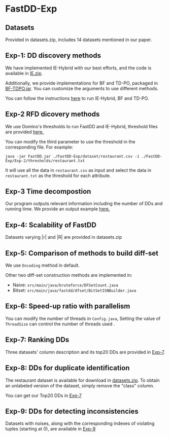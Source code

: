 # FastDD-Exp

## Datasets

Provided in datasets.zip, includes 14 datasets mentioned in our paper.

## Exp-1: DD discovery methods

We have implemented IE-Hybrid with our best efforts, and the code is available in [IE.zip](https://github.com/TristonK/FastDD-Exp/blob/main/Exp-1/IE.zip).

Additionally, we provide implementations for BF and TD-PO, packaged in [BF-TDPO.jar](https://github.com/TristonK/FastDD-Exp/blob/main/Exp-1/BF-TDPO.jar). You can customize the arguments to use different methods.

You can follow the instructions [here](https://github.com/TristonK/FastDD-Exp/tree/main/Exp-1) to run IE-Hybrid, BF and TD-PO.

## Exp-2 RFD dicovery methods

We use Domino's thresholds to run FastDD and IE-Hybrid, threshold files are provided [here.](https://github.com/TristonK/FastDD-Exp/tree/main/Exp-2)


You can modify the third parameter to use the threshold in the corresponding file. For example:
```shell
java -jar FastDD.jar ./FastDD-Exp/dataset/restaurant.csv -1 ./FastDD-Exp/Exp-2/thresholds/restaurant.txt
```
It will use all the data in `restaurant.csv` as input and select the data in `restaurant.txt` as the threshold for each attribute.

## Exp-3 Time decompostion

Our program outputs relevant information including the number of DDs and running time. We provide an output example [here.](https://github.com/TristonK/FastDD-Exp/tree/main/Exp-3)

## Exp-4: Scalability of FastDD

Datasets varying |r| and |R| are provided in datasets.zip

## Exp-5: Comparison of methods to build diff-set

We use `Encoding` method in default.

Other two diff-set construction methods are implemented in:
- Naive: `src/main/java/bruteforce/DFSetCount.java`
- Bitset: `src/main/java/fastdd/dfset/BitSetISNBuilder.java`


## Exp-6: Speed-up ratio with parallelism

You can modify the number of threads in `Config.java`, Setting the value of `ThreadSize` can control the number of threads used .

## Exp-7: Ranking DDs

Three datasets' column description and its top20 DDs are provided in [Exp-7](https://github.com/TristonK/FastDD-Exp/tree/main/Exp-7).

## Exp-8: DDs for duplicate identification

The restaurant dataset is available for download in [datasets.zip](https://github.com/TristonK/FastDD-Exp/blob/main/datasets.zip). To obtain an unlabeled version of the dataset, simply remove the "class" column.

You can get our Top20 DDs in [Exp-7](https://github.com/TristonK/FastDD-Exp/tree/main/Exp-7)

## Exp-9: DDs for detecting inconsistencies

Datasets with noises, along with the corresponding indexes of violating tuples (starting at 0), are available in [Exp-9](https://github.com/TristonK/FastDD-Exp/tree/main/Exp-9)